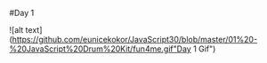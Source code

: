 #Day 1

![alt text](https://github.com/eunicekokor/JavaScript30/blob/master/01%20-%20JavaScript%20Drum%20Kit/fun4me.gif"Day 1 Gif")